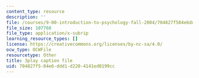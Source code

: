 ```yaml
---
content_type: resource
description: ''
file: /courses/9-00-introduction-to-psychology-fall-2004/704827f504e6ddd1d2204141ed0199cc_10490.srt
file_size: 107768
file_type: application/x-subrip
learning_resource_types: []
license: https://creativecommons.org/licenses/by-nc-sa/4.0/
ocw_type: OCWFile
resourcetype: Other
title: 3play caption file
uid: 704827f5-04e6-ddd1-d220-4141ed0199cc
---
```

